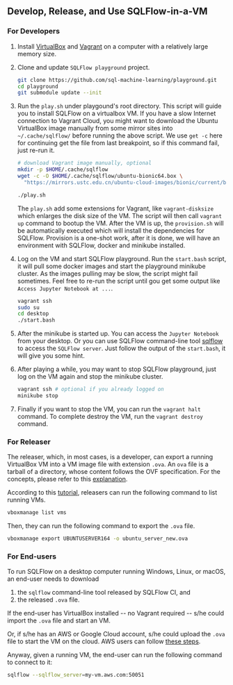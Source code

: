 ## Develop, Release, and Use SQLFlow-in-a-VM

### For Developers

1. Install [VirtualBox](https://www.virtualbox.org/) and [Vagrant](https://www.vagrantup.com/) on a computer with a relatively large memory size.
1. Clone and update `SQLFlow playground` project.
    ```bash
    git clone https://github.com/sql-machine-learning/playground.git
    cd playground
    git submodule update --init
    ```
1. Run the `play.sh` under playgound's root directory.  This script will guide you to install SQLFlow on a virtualbox VM.  If you have a slow Internet connection to Vagrant Cloud, you might want to download the Ubuntu VirtualBox image manually from some mirror sites into `~/.cache/sqlflow/` before running the above script.  We use `get -c` here for continuing get the file from last breakpoint, so if this command fail, just re-run it.
    ```bash
    # download Vagrant image manually, optional
    mkdir -p $HOME/.cache/sqlflow
    wget -c -O $HOME/.cache/sqlflow/ubuntu-bionic64.box \
      "https://mirrors.ustc.edu.cn/ubuntu-cloud-images/bionic/current/bionic-server-cloudimg-amd64-vagrant.box"

    ./play.sh
    ```
    The `play.sh` add some extensions for Vagrant, like `vagrant-disksize` which enlarges the disk size of the VM.  The script will then call `vagrant up` command to bootup the VM.  After the VM is up, the `provision.sh` will be automatically executed which will install the dependencies for SQLFlow.  Provision is a one-shot work, after it is done, we will have an environment with SQLFlow, docker and minikube installed.

1. Log on the VM and start SQLFlow playground.  Run the `start.bash` script, it will pull some docker images and start the playground minikube cluster.  As the images pulling may be slow, the script might fail sometimes.  Feel free to re-run the script until gou get some output like `Access Jupyter Notebook at ...`.
    ```bash
    vagrant ssh
    sudo su
    cd desktop
    ./start.bash
    ```
1. After the minikube is started up. You can access the `Jupyter Notebook` from your desktop. Or you can use SQLFlow command-line tool [sqlflow](https://github.com/sql-machine-learning/sqlflow/blob/develop/doc/run/cli.md) to access the `SQLFlow server`.  Just follow the output of the `start.bash`, it will give you some hint.
1. After playing a while, you may want to stop SQLFlow playground, just log on the VM again and stop the minikube cluster.
    ```bash
    vagrant ssh # optional if you already logged on
    minikube stop
    ```
1. Finally if you want to stop the VM, you can run the `vagrant halt` command.  To complete destroy the VM, run the `vagrant destroy` command.

### For Releaser

The releaser, which, in most cases, is a developer, can export a running VirtualBox VM into a VM image file with extension `.ova`.  An `ova` file is a tarball of a directory, whose content follows the OVF specification.  For the concepts, please refer to this [explanation](https://damiankarlson.com/2010/11/01/ovas-and-ovfs-what-are-they-and-whats-the-difference/).

According to this [tutorial](https://www.techrepublic.com/article/how-to-import-and-export-virtualbox-appliances-from-the-command-line/), releasers can run the following command to list running VMs.

```bash
vboxmanage list vms
```

Then, they can run the following command to export the `.ova` file.

```bash
vboxmanage export UBUNTUSERVER164 -o ubuntu_server_new.ova
```

### For End-users

To run SQLFlow on a desktop computer running Windows, Linux, or macOS, an end-user needs to download

1. the `sqlflow` command-line tool released by SQLFlow CI, and
1. the released `.ova` file.

If the end-user has VirtualBox installed -- no Vagrant required -- s/he could import the `.ova` file and start an VM.

Or, if s/he has an AWS or Google Cloud account, s/he could upload the `.ova` file to start the VM on the cloud.  AWS users can follow [these steps](https://aws.amazon.com/ec2/vm-import/).

Anyway, given a running VM, the end-user can run the following command to connect to it:

```bash
sqlflow --sqlflow_server=my-vm.aws.com:50051
```
